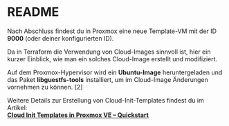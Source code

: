 # README

Nach Abschluss findest du in Proxmox eine neue Template-VM mit der ID **9000** (oder deiner konfigurierten ID).

Da in Terraform die Verwendung von Cloud-Images sinnvoll ist, hier ein kurzer Einblick, wie man ein solches Cloud-Image erstellt und modifiziert.  

Auf dem Proxmox-Hypervisor wird ein **Ubuntu-Image** heruntergeladen und das Paket **libguestfs-tools** installiert, um im Cloud-Image Änderungen vornehmen zu können. [2]

Weitere Details zur Erstellung von Cloud-Init-Templates findest du im Artikel:  
**[Cloud Init Templates in Proxmox VE – Quickstart](https://www.thomas-krenn.com/de/wiki/Cloud_Init_Templates_in_Proxmox_VE_-_Quickstart)**
